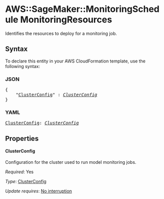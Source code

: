# AWS::SageMaker::MonitoringSchedule MonitoringResources

Identifies the resources to deploy for a monitoring job.

## Syntax

To declare this entity in your AWS CloudFormation template, use the following syntax:

### JSON

<pre>
{
    "<a href="#clusterconfig" title="ClusterConfig">ClusterConfig</a>" : <i><a href="clusterconfig.md">ClusterConfig</a></i>
}
</pre>

### YAML

<pre>
<a href="#clusterconfig" title="ClusterConfig">ClusterConfig</a>: <i><a href="clusterconfig.md">ClusterConfig</a></i>
</pre>

## Properties

#### ClusterConfig

Configuration for the cluster used to run model monitoring jobs.

_Required_: Yes

_Type_: <a href="clusterconfig.md">ClusterConfig</a>

_Update requires_: [No interruption](https://docs.aws.amazon.com/AWSCloudFormation/latest/UserGuide/using-cfn-updating-stacks-update-behaviors.html#update-no-interrupt)

